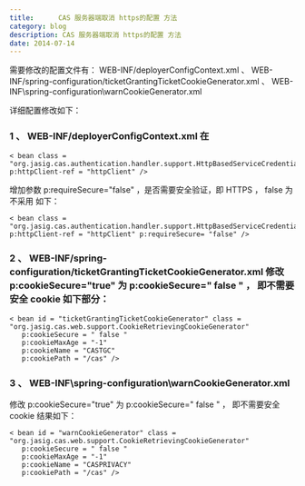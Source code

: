 ```yaml
---
title:      CAS 服务器端取消 https的配置 方法
category: blog
description: CAS 服务器端取消 https的配置 方法
date: 2014-07-14
---
```


 
需要修改的配置文件有：
WEB-INF/deployerConfigContext.xml 、 WEB-INF/spring-configuration/ticketGrantingTicketCookieGenerator.xml 、
WEB-INF\spring-configuration\warnCookieGenerator.xml
 
详细配置修改如下：
### 1 、 WEB-INF/deployerConfigContext.xml 在

    < bean class = "org.jasig.cas.authentication.handler.support.HttpBasedServiceCredentialsAuthenticationHandler"     p:httpClient-ref = "httpClient" />

增加参数 p:requireSecure="false" ，是否需要安全验证，即 HTTPS ， false 为不采用 如下：
    
    < bean class = "org.jasig.cas.authentication.handler.support.HttpBasedServiceCredentialsAuthenticationHandler" p:httpClient-ref = "httpClient" p:requireSecure= "false" />
      
### 2 、 WEB-INF/spring-configuration/ticketGrantingTicketCookieGenerator.xml 修改 p:cookieSecure="true" 为 p:cookieSecure=" false " ， 即不需要安全 cookie 如下部分：
    
    < bean id = "ticketGrantingTicketCookieGenerator" class = "org.jasig.cas.web.support.CookieRetrievingCookieGenerator"
       p:cookieSecure = " false "
       p:cookieMaxAge = "-1"
       p:cookieName = "CASTGC"
       p:cookiePath = "/cas" />
 
### 3 、 WEB-INF\spring-configuration\warnCookieGenerator.xml
修改 p:cookieSecure="true" 为 p:cookieSecure=" false " ， 即不需要安全 cookie 结果如下：
    
    < bean id = "warnCookieGenerator" class = "org.jasig.cas.web.support.CookieRetrievingCookieGenerator"
       p:cookieSecure = " false "
       p:cookieMaxAge = "-1"
       p:cookieName = "CASPRIVACY"
       p:cookiePath = "/cas" />